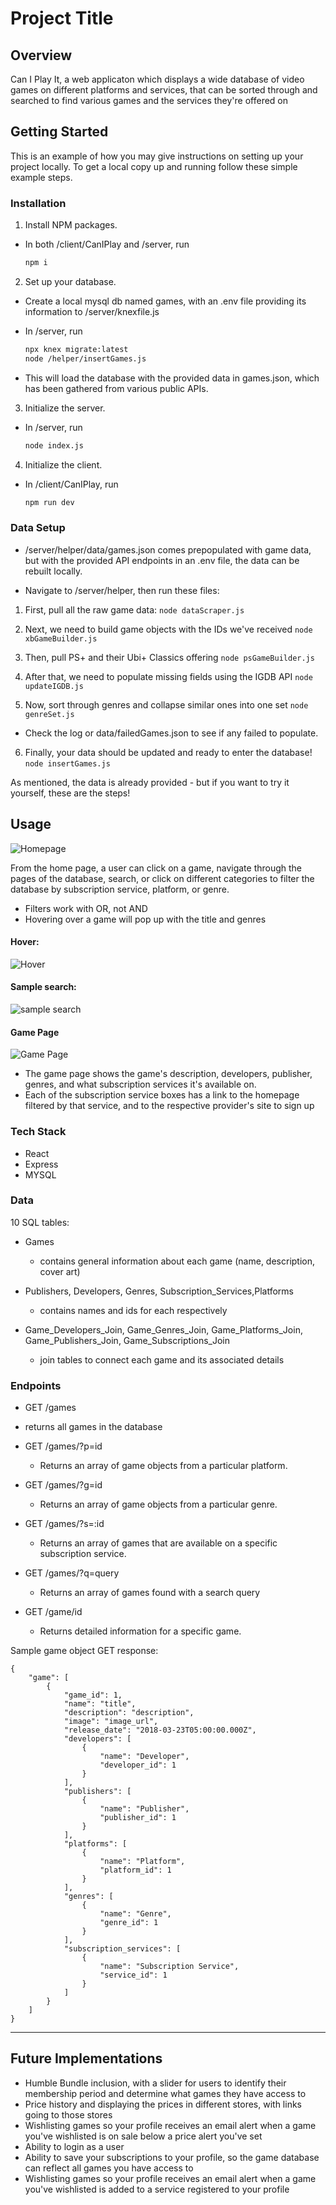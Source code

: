 # Project Title

## Overview

Can I Play It, a web applicaton which displays a wide database of video games on different platforms and services, that can be sorted through and searched to find various games and the services they're offered on

## Getting Started

This is an example of how you may give instructions on setting up your project locally.
To get a local copy up and running follow these simple example steps.

### Installation


1. Install NPM packages.

- In both /client/CanIPlay and /server, run

  ```sh
  npm i
  ```
2. Set up your database.

- Create a local mysql db named games, with an .env file providing its information to /server/knexfile.js

- In /server, run
  ```sh
  npx knex migrate:latest
  node /helper/insertGames.js
  ```
- This will load the database with the provided data in games.json, which has been gathered from various public APIs.

3. Initialize the server.

- In /server, run

  ```sh
  node index.js
  ```

4. Initialize the client.

- In /client/CanIPlay, run

  ```sh
  npm run dev
  ```

### Data Setup

- /server/helper/data/games.json comes prepopulated with game data, but with the provided API endpoints in an .env file, the data can be rebuilt locally.

- Navigate to /server/helper, then run these files:

1. First, pull all the raw game data:
`node dataScraper.js`

2. Next, we need to build game objects with the IDs we've received
`node xbGameBuilder.js`


3. Then, pull PS+ and their Ubi+ Classics offering
   `node psGameBuilder.js`

4. After that, we need to populate missing fields using the IGDB API
 `node updateIGDB.js`

5. Now, sort through genres and collapse similar ones into one set
`node genreSet.js`

  - Check the log or data/failedGames.json to see if any failed to populate.

6. Finally, your data should be updated and ready to enter the database!
`node insertGames.js`

As mentioned, the data is already provided - but if you want to try it yourself, these are the steps!

## Usage

![Homepage](image/image.png)

From the home page, a user can click on a game, navigate through the pages of the database, search, or click on different categories to filter the database by subscription service, platform, or genre. 
  - Filters work with OR, not AND
  - Hovering over a game will pop up with the title and genres

####  Hover:

![Hover](image/image-5.png)

#### Sample search:

![sample search](image/image-3.png)

#### Game Page
![Game Page](image/image-4.png)
 - The game page shows the game's description, developers, publisher, genres, and what subscription services it's available on.
 - Each of the subscription service boxes has a link to the homepage filtered by that service, and to the respective provider's site to sign up


### Tech Stack

- React
- Express
- MYSQL 


### Data

10 SQL tables:

- Games
  - contains general information about each game (name, description, cover art)

- Publishers, Developers, Genres, Subscription_Services,Platforms
  - contains names and ids for each respectively

- Game_Developers_Join, Game_Genres_Join, Game_Platforms_Join, Game_Publishers_Join, Game_Subscriptions_Join
  - join tables to connect each game and its associated details


### Endpoints

* GET /games
 * returns all games in the database

* GET /games/?p=id
  * Returns an array of game objects from a particular platform.

* GET /games/?g=id
  * Returns an array of game objects from a particular genre.

* GET /games/?s=:id
  * Returns an array of games that are available on a specific subscription service.

* GET /games/?q=query
  * Returns an array of games found with a search query 

* GET /game/id
  * Returns detailed information for a specific game.


Sample game object GET response:

```
{
    "game": [
        {
            "game_id": 1,
            "name": "title",
            "description": "description",
            "image": "image_url",
            "release_date": "2018-03-23T05:00:00.000Z",
            "developers": [
                {
                    "name": "Developer",
                    "developer_id": 1
                }
            ],
            "publishers": [
                {
                    "name": "Publisher",
                    "publisher_id": 1
                }
            ],
            "platforms": [
                {
                    "name": "Platform",
                    "platform_id": 1
                }
            ],
            "genres": [
                {
                    "name": "Genre",
                    "genre_id": 1
                }
            ],
            "subscription_services": [
                {
                    "name": "Subscription Service",
                    "service_id": 1
                }
            ]
        }
    ]
}

```

---


## Future Implementations

* Humble Bundle inclusion, with a slider for users to identify their membership period and determine what games they have access to
* Price history and displaying the prices in different stores, with links going to those stores
* Wishlisting games so your profile receives an email alert when a game you've wishlisted is on sale below a price alert you've set
* Ability to login as a user
* Ability to save your subscriptions to your profile, so the game database can reflect all games you have access to
* Wishlisting games so your profile receives an email alert when a game you've wishlisted is added to a service registered to your profile